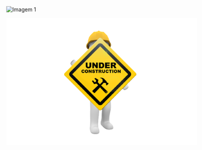 <html>
<head>
	<meta http-equiv="Content-Type" content="text/html; charset=UTF-8" />
  <link rel="stylesheet" href="assets/styles/style.css">
</head>
<body>


<div id="banner" class="">
  <img src="https://images.contentstack.io/v3/assets/blt93c07aad6c2c008a/bltb4b3e68ceb2f9c19/63ea718a19609a3af51ad76c/Irelia_37.jpg" alt="Imagem 1">
</div>

<p align="center">
  <img src="assets/img/underconstruction.png" alt="Descrição da imagem">
</p>

</body>
</html>